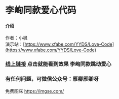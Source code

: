 # 李峋同款爱心代码

#### 介绍
作者：小枫 <br>
演示站：[https://www.xfabe.com/YYDS/Love-Code](https://www.xfabe.com/YYDS/Love-Code)

### [线上链接](https://love99you.github.io/1/) 点击就能看到效果 李峋同款跳动爱心

### 有任何问题，可微信公众号：雁卿雁卿呀
免费图床 https://imgse.com/
